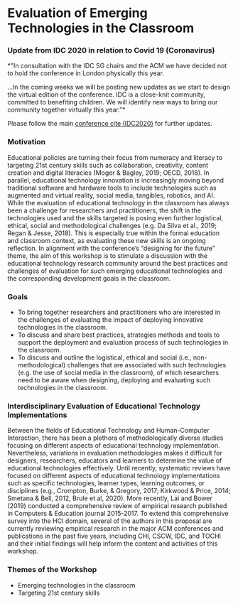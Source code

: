 # Evaluation of Emerging Technologies in the Classroom

### Update from IDC 2020 in relation to Covid 19 (Coronavirus)
*"In consultation with the IDC SG chairs and the ACM we have decided not to hold the conference in London physically this year.

...In the coming weeks we will be posting new updates as we start to design the virtual edition of the conference. IDC is a close-knit community, committed to benefiting children. We will identify new ways to bring our community together virtually this year."*

Please follow the main [conference cite (IDC2020)](https://idc.acm.org/2020/) for further updates.

### Motivation
Educational policies are turning their focus from numeracy and literacy to targeting 21st century skills such as collaboration, creativity, content creation and digital literacies (Moger & Bagley, 2019; OECD, 2018). In parallel, educational technology innovation is increasingly moving beyond traditional software and hardware tools to include technologies such as augmented and virtual reality, social media, tangibles, robotics, and AI. While the evaluation of educational technology in the classroom has always been a challenge for researchers and practitioners, the shift in the technologies used and the skills targeted is posing even further logistical, ethical, social and methodological challenges (e.g. Da Silva et al., 2019; Regan & Jesse, 2018). This is especially true within the formal education and classroom context, as evaluating these new skills is an ongoing reflection. In alignment with the conference’s “designing for the future” theme, the aim of this workshop is to stimulate a discussion with the educational technology research community around the best practices and challenges of evaluation for such emerging educational technologies and the corresponding development goals in the classroom.

### Goals
- To bring together researchers and practitioners who are interested in the challenges of evaluating the impact of deploying innovative technologies in the classroom.
- To discuss and share best practices, strategies methods and tools to support the deployment and evaluation process of such technologies in the classroom.
- To discuss and outline the logistical, ethical and social (i.e., non-methodological) challenges that are associated with such technologies (e.g. the use of social media in the classroom), of which researchers need to be aware when designing, deploying and evaluating such technologies in the classroom.

### Interdisciplinary Evaluation of Educational Technology Implementations
Between the fields of Educational Technology and Human-Computer Interaction, there has been a plethora of methodologically diverse studies focusing on different aspects of educational technology implementation. Nevertheless, variations in evaluation methodologies makes it difficult for designers, researchers, educators and learners to determine the value of educational technologies effectively. Until recently, systematic reviews have focused on different aspects of educational technology implementations such as specific technologies, learner types, learning outcomes, or disciplines (e.g., Crompton, Burke, & Gregory, 2017; Kirkwood & Price, 2014; Smetana & Bell, 2012, Brule et al, 2020). More recently, Lai and Bower (2019) conducted a comprehensive review of empirical research published in Computers & Education journal 2015-2017. To extend this comprehensive survey into the HCI domain, several of the authors in this proposal are currently reviewing empirical research in the major ACM conferences and publications in the past five years, including CHI, CSCW, IDC, and TOCHI and their initial findings will help inform the content and activities of this workshop.

### Themes of the Workshop
- Emerging technologies in the classroom
- Targeting 21st century skills
